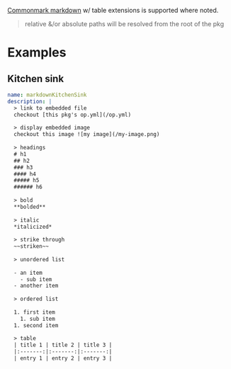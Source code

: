 [Commonmark markdown](http://commonmark.org/) w/ table extensions is
supported where noted.

> relative &/or absolute paths will be resolved from the root of the pkg

# Examples

## Kitchen sink

```yaml
name: markdownKitchenSink
description: |
  > link to embedded file
  checkout [this pkg's op.yml](/op.yml)
  
  > display embedded image
  checkout this image ![my image](/my-image.png)
  
  > headings
  # h1
  ## h2
  ### h3
  #### h4
  ##### h5
  ###### h6
  
  > bold
  **bolded**
  
  > italic
  *italicized*
  
  > strike through
  ~~striken~~
  
  > unordered list
  
  - an item
    - sub item
  - another item
  
  > ordered list
  
  1. first item
    1. sub item
  1. second item
  
  > table
  | title 1 | title 2 | title 3 |
  |:-------:|:-------:|:-------:|
  | entry 1 | entry 2 | entry 3 |
```
